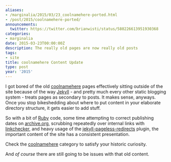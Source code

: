 ```yaml
---
aliases:
- /marginalia/2015/03/23_coolnamehere-ported.html
- /post/2015/coolnamehere-ported/
announcements:
  twitter: https://twitter.com/brianwisti/status/580226613951930368
categories:
- marginalia
date: 2015-03-23T00:00:00Z
description: The really old pages are now really old posts
tags:
- site
title: coolnamehere Content Update
type: post
year: '2015'
---
```

[Jekyll]: http://jekyllrb.com
[Ruby]: /tags/ruby/
[coolnamehere]: /categories/coolnamehere/
[archive.org]: http://archive.org
[linkchecker]: http://wummel.github.io/linkchecker/
[jekyll-pageless-redirects]: https://github.com/nquinlan/jekyll-pageless-redirects
I got bored of the old [coolnamehere][] pages effectively sitting outside of the site
because of the way [Jekyll][] - and pretty much every other static blogging system -
treats pages as secondary to posts. It makes sense, anyways. Once you stop bikeshedding
about where to put content in your elaborate directory structure, it gets
easier to add stuff.
<!--more-->

So with a bit of [Ruby][] code, some time attempting to correct publishing dates on
[archive.org][], scrubbing repeatedly over internal links with [linkchecker][], and
heavy usage of the [jekyll-pageless-redirects][] plugin, the important content of
the site has a consistent presentation.

Check the [coolnamehere][] category to satisfy your historic curiosity.

And _of course_ there are still going to be issues with that old content.
